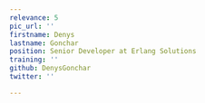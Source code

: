 ```yaml
---
relevance: 5
pic_url: ''
firstname: Denys
lastname: Gonchar
position: Senior Developer at Erlang Solutions
training: ''
github: DenysGonchar
twitter: ''

---
```

